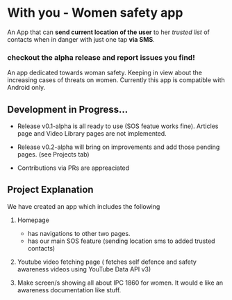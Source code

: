 # With you - Women safety app 

An App that can **send current location of the user** to her *trusted list* of contacts when in danger with just one tap **via SMS**.

### checkout the alpha release and report issues you find!

An app dedicated towards woman safety. Keeping in view about the increasing cases of threats on women.
Currently this app is compatible with Android only.

## Development in Progress...

- Release v0.1-alpha is all ready to use (SOS featue works fine). Articles page and Video Library pages are not implemented. 

- Release v0.2-alpha will bring on improvements and add those pending pages. (see Projects tab) 

- Contributions via PRs are appreaciated

## Project Explanation

We have created an app which includes the following
1. Homepage
   - has navigations to other two pages.
   - has our main SOS feature (sending location sms to added trusted contacts)

2. Youtube video fetching page ( fetches self defence and safety awareness videos using YouTube Data API v3)

3. Make screen/s showing all about IPC 1860 for women. It would e like an awareness documentation like stuff.


